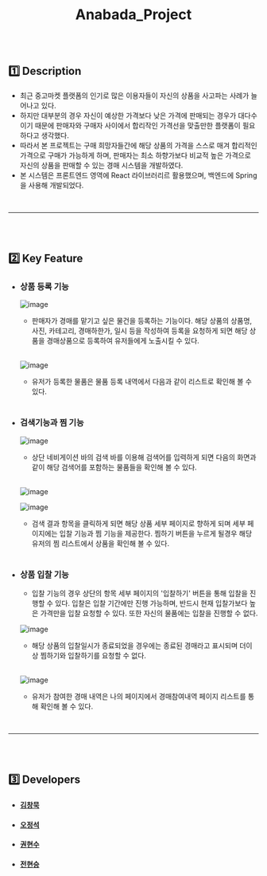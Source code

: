 # <center>**Anabada_Project**</center>

<br/>

<br/>

## 1️⃣ Description

- 최근 중고마켓 플랫폼의 인기로 많은 이용자들이 자신의 상품을 사고파는 사례가 늘어나고 있다.
- 하지만 대부분의 경우 자신이 예상한 가격보다 낮은 가격에 판매되는 경우가 대다수이기 때문에 판매자와 구매자 사이에서 합리작인 가격선을 맞출만한 플랫폼이 필요하다고 생각했다.
- 따라서 본 프로젝트는 구매 희망자들간에 해당 상품의 가격을 스스로 매겨 합리적인 가격으로 구매가 가능하게 하며, 판매자는 최소 하향가보다 비교적 높은 가격으로 자신의 상품을 판매할 수 있는 경매 시스템을 개발하였다.
- 본 시스템은 프론트엔드 영역에 React 라이브러리르 활용했으며, 백엔드에 Spring을 사용해 개발되었다.

<br/>

<hr/>

<br/>

<br/>

## 2️⃣ Key Feature

- ### 상품 등록 기능

  ![image](https://user-images.githubusercontent.com/57346455/121776534-63037200-cbc8-11eb-8bfb-01475953e547.png)

  - 판매자가 경매를 맡기고 싶은 물건을 등록하는 기능이다. 해당 상품의 상품명, 사진, 카테고리, 경매하한가, 일시 등을 작성하여 등록을 요청하게 되면 해당 상품을 경매상품으로 등록하여 유저들에게 노출시킬 수 있다.

  <br/>

  ![image](https://user-images.githubusercontent.com/57346455/121776616-d1e0cb00-cbc8-11eb-87aa-cd9e8ed24219.png)

  - 유저가 등록한 물품은 물품 등록 내역에서 다음과 같이 리스트로 확인해 볼 수 있다.

  <br/>

- ### 검색기능과 찜 기능

  ![image](https://user-images.githubusercontent.com/57346455/121776696-474c9b80-cbc9-11eb-80ea-1843cb790c27.png)

  - 상단 네비게이션 바의 검색 바를 이용해 검색어를 입력하게 되면 다음의 화면과 같이 해당 검색어를 포함하는 물품들을 확인해 볼 수 있다.

  <br/>

  ![image](https://user-images.githubusercontent.com/57346455/121777140-6d733b00-cbcb-11eb-9533-3038332184fb.png)

  ![image](https://user-images.githubusercontent.com/57346455/121776763-9f839d80-cbc9-11eb-8be9-ecffd794b172.png)

  - 검색 결과 항목을 클릭하게 되면 해당 상품 세부 페이지로 향하게 되며 세부 페이지에는 입찰 기능과 찜 기능을 제공한다. 찜하기 버튼을 누르게 될경우 해당 유저의 찜 리스트에서 상품을 확인해 볼 수 있다.

  <br/>

- ### 상품 입찰 기능

  - 입찰 기능의 경우 상단의 항목 세부 페이지의 '입찰하기' 버튼을 통해 입찰을 진행할 수 있다. 입찰은 입찰 기간에만 진행 가능하며, 반드시 현재 입찰가보다 높은 가격만을 입찰 요청할 수 있다. 또한 자신의 물품에는 입찰을 진행할 수 없다.

  ![image](https://user-images.githubusercontent.com/57346455/121776831-fa1cf980-cbc9-11eb-93f0-efdca0f5bd43.png)

  - 해당 상품의 입찰일시가 종료되었을 경우에는 종료된 경매라고 표시되며 더이상 찜하기와 입찰하기를 요청할 수 없다.

  <br/>

  ![image](https://user-images.githubusercontent.com/57346455/121776898-48ca9380-cbca-11eb-929e-920c5725cee5.png)

  - 유저가 참여한 경매 내역은 나의 페이지에서 경매참여내역 페이지 리스트를 통해 확인해 볼 수 있다.

<br/>

<hr/>

<br/>

<br/>

## 3️⃣ Developers

- #### **[김창묵](https://github.com/kcm0147)**

- #### **[오정석](https://github.com/o-star)**

- #### **[권현수](https://github.com/nowwater)**

- #### **[전현승](https://github.com/Dogdriip)**
